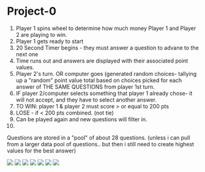 # Project-0
1. Player 1 spins wheel to determine how much money Player 1 and Player 2 are playing to win.
2. Player 1 gets ready to start
3. 20 Second Timer begins - they must answer a question to advane to the next one
4. Time runs out and answers are displayed with their associated point values.
5. Player 2's turn. OR computer goes (generated random choices- tallying up a "random" point value total based on choices picked for each answer of THE SAME QUESTIONS from player 1st turn. 
6. IF player 2/computer selects something that player 1 already chose- it will not accept, and they have to select another answer. 
7. TO WIN: player 1 & player 2 must score > or equal to 200 pts
8. LOSE - if < 200 pts combined. (not tie)
9. Can be played again and new questions will filter in. 
10. 

Questions are stored in a "pool" of about 28 questions. (unless i can pull from a larger data pool of questions.. but then i still need to create highest values for the best answer)

<img src = "Project-0-Fast-Money/wire-frame-1.jpg"></img>
<img src = "Project-0-Fast-Money/wire-frame-2.jpg"></img>
<img src = "Project-0-Fast-Money/wire-frame-3.jpg"></img>
<img src = "Project-0-Fast-Money/wire-frame-4.jpg"></img>
<img src = "Project-0-Fast-Money/wire-frame-5.jpg"></img>
<img src = "Project-0-Fast-Money/wire-frame-6.jpg"></img>
<img src = "Project-0-Fast-Money/wire-frame-7.jpg"></img>
